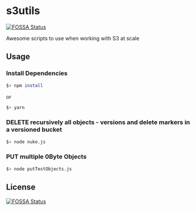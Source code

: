 # s3utils
[![FOSSA Status](https://app.fossa.io/api/projects/git%2Bgithub.com%2Frahulreddy%2Fs3utils.svg?type=shield)](https://app.fossa.io/projects/git%2Bgithub.com%2Frahulreddy%2Fs3utils?ref=badge_shield)


Awesome scripts to use when working with S3 at scale

## Usage

### Install Dependencies
```sh
$> npm install 
```
or
```sh
$> yarn
```
### DELETE recursively all objects - versions and delete markers in a versioned bucket

```sh
$> node nuke.js
```

### PUT multiple 0Byte Objects
```sh
$> node putTestObjects.js
```


## License
[![FOSSA Status](https://app.fossa.io/api/projects/git%2Bgithub.com%2Frahulreddy%2Fs3utils.svg?type=large)](https://app.fossa.io/projects/git%2Bgithub.com%2Frahulreddy%2Fs3utils?ref=badge_large)